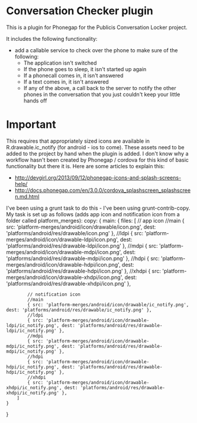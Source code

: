 Conversation Checker plugin
===========================
This is a plugin for Phonegap for the Publicis Conversation Locker project.

It includes the following functionality:

* add a callable service to check over the phone to make sure of the following:
    * The application isn't switched
    * If the phone goes to sleep, it isn't started up again
    * If a phonecall comes in, it isn't answered
    * If a text comes in, it isn't answered
    * If any of the above, a call back to the server to notify the other phones in the conversation that you just couldn't keep your little hands off 

Important
=========
This requires that appropriately sized icons are available in R.drawable.ic_notify (for android - ios to come).
These assets need to be added to the project by hand when the plugin is added. I don't know why a workflow hasn't been created by Phonegap / cordova for this kind of basic functionality but there it is. Here are some articles to explain this:
* http://devgirl.org/2013/09/12/phonegap-icons-and-splash-screens-help/
* http://docs.phonegap.com/en/3.0.0/cordova_splashscreen_splashscreen.md.html

I've been using a grunt task to do this - I've been using grunt-contrib-copy. My task is set up as follows (adds app icon and notification icon from a folder called platform_merges):
copy: {
    main: {
        files: [
            // app icon
            //main
            { src: 'platform-merges/android/icon/drawable/icon.png', dest: 'platforms/android/res/drawable/icon.png' },
            //ldpi
            { src: 'platform-merges/android/icon/drawable-ldpi/icon.png', dest: 'platforms/android/res/drawable-ldpi/icon.png' },
            //mdpi
            { src: 'platform-merges/android/icon/drawable-mdpi/icon.png', dest: 'platforms/android/res/drawable-mdpi/icon.png' },
            //hdpi
            { src: 'platform-merges/android/icon/drawable-hdpi/icon.png', dest: 'platforms/android/res/drawable-hdpi/icon.png' },
            //xhdpi
            { src: 'platform-merges/android/icon/drawable-xhdpi/icon.png', dest: 'platforms/android/res/drawable-xhdpi/icon.png' },
            
            // notification icon
            //main
            { src: 'platform-merges/android/icon/drawable/ic_notify.png', dest: 'platforms/android/res/drawable/ic_notify.png' },
            //ldpi
            { src: 'platform-merges/android/icon/drawable-ldpi/ic_notify.png', dest: 'platforms/android/res/drawable-ldpi/ic_notify.png' },
            //mdpi
            { src: 'platform-merges/android/icon/drawable-mdpi/ic_notify.png', dest: 'platforms/android/res/drawable-mdpi/ic_notify.png' },
            //hdpi
            { src: 'platform-merges/android/icon/drawable-hdpi/ic_notify.png', dest: 'platforms/android/res/drawable-hdpi/ic_notify.png' },
            //xhdpi
            { src: 'platform-merges/android/icon/drawable-xhdpi/ic_notify.png', dest: 'platforms/android/res/drawable-xhdpi/ic_notify.png' },
        ]
    }
}